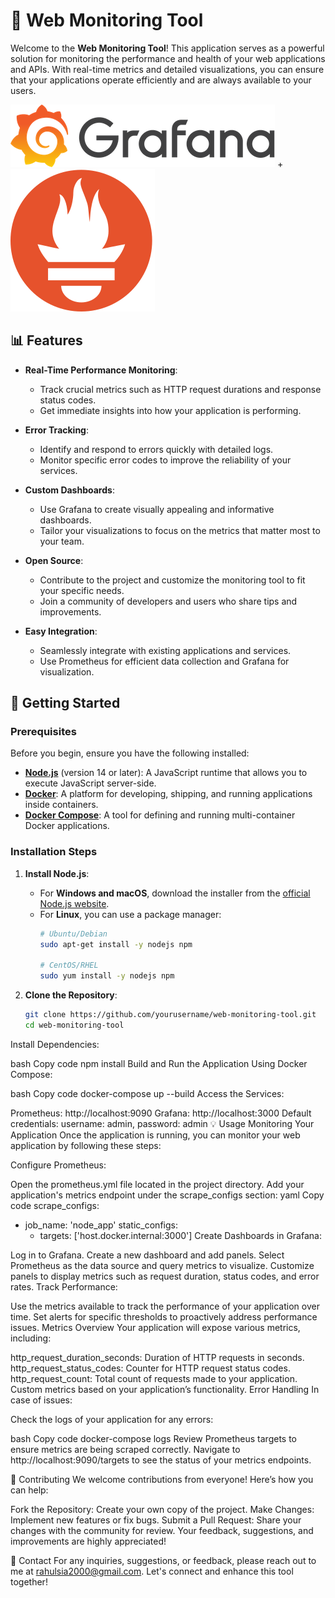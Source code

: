 # 🚀 Web Monitoring Tool

Welcome to the **Web Monitoring Tool**! This application serves as a powerful solution for monitoring the performance and health of your web applications and APIs. With real-time metrics and detailed visualizations, you can ensure that your applications operate efficiently and are always available to your users.

![Grafana Dashboard](https://github.com/grafana/grafana/raw/main/docs/logo-horizontal.png#gh-light-mode-only) <!-- Grafana Image -->
+
![Prometheus](https://github.com/prometheus/prometheus/raw/main/documentation/images/prometheus-logo.svg) <!-- Prometheus Image -->

## 📊 Features

- **Real-Time Performance Monitoring**: 
  - Track crucial metrics such as HTTP request durations and response status codes. 
  - Get immediate insights into how your application is performing.

- **Error Tracking**: 
  - Identify and respond to errors quickly with detailed logs.
  - Monitor specific error codes to improve the reliability of your services.

- **Custom Dashboards**: 
  - Use Grafana to create visually appealing and informative dashboards. 
  - Tailor your visualizations to focus on the metrics that matter most to your team.

- **Open Source**: 
  - Contribute to the project and customize the monitoring tool to fit your specific needs.
  - Join a community of developers and users who share tips and improvements.

- **Easy Integration**: 
  - Seamlessly integrate with existing applications and services.
  - Use Prometheus for efficient data collection and Grafana for visualization.

## 🔧 Getting Started

### Prerequisites

Before you begin, ensure you have the following installed:

- **[Node.js](https://nodejs.org/en/download/)** (version 14 or later): A JavaScript runtime that allows you to execute JavaScript server-side.
- **[Docker](https://www.docker.com/get-started)**: A platform for developing, shipping, and running applications inside containers.
- **[Docker Compose](https://docs.docker.com/compose/install/)**: A tool for defining and running multi-container Docker applications.

### Installation Steps

1. **Install Node.js**:
   - For **Windows and macOS**, download the installer from the [official Node.js website](https://nodejs.org/en/download/).
   - For **Linux**, you can use a package manager:
     ```bash
     # Ubuntu/Debian
     sudo apt-get install -y nodejs npm

     # CentOS/RHEL
     sudo yum install -y nodejs npm
     ```

2. **Clone the Repository**:
   ```bash
   git clone https://github.com/yourusername/web-monitoring-tool.git
   cd web-monitoring-tool
Install Dependencies:

bash
Copy code
npm install
Build and Run the Application Using Docker Compose:

bash
Copy code
docker-compose up --build
Access the Services:

Prometheus: http://localhost:9090
Grafana: http://localhost:3000
Default credentials: username: admin, password: admin
💡 Usage
Monitoring Your Application
Once the application is running, you can monitor your web application by following these steps:

Configure Prometheus:

Open the prometheus.yml file located in the project directory.
Add your application's metrics endpoint under the scrape_configs section:
yaml
Copy code
scrape_configs:
  - job_name: 'node_app'
    static_configs:
      - targets: ['host.docker.internal:3000']
Create Dashboards in Grafana:

Log in to Grafana.
Create a new dashboard and add panels.
Select Prometheus as the data source and query metrics to visualize.
Customize panels to display metrics such as request duration, status codes, and error rates.
Track Performance:

Use the metrics available to track the performance of your application over time.
Set alerts for specific thresholds to proactively address performance issues.
Metrics Overview
Your application will expose various metrics, including:

http_request_duration_seconds: Duration of HTTP requests in seconds.
http_request_status_codes: Counter for HTTP request status codes.
http_request_count: Total count of requests made to your application.
Custom metrics based on your application’s functionality.
Error Handling
In case of issues:

Check the logs of your application for any errors:

bash
Copy code
docker-compose logs
Review Prometheus targets to ensure metrics are being scraped correctly. Navigate to http://localhost:9090/targets to see the status of your metrics endpoints.

🤝 Contributing
We welcome contributions from everyone! Here’s how you can help:

Fork the Repository: Create your own copy of the project.
Make Changes: Implement new features or fix bugs.
Submit a Pull Request: Share your changes with the community for review.
Your feedback, suggestions, and improvements are highly appreciated!

📧 Contact
For any inquiries, suggestions, or feedback, please reach out to me at rahulsia2000@gmail.com. Let's connect and enhance this tool together!
